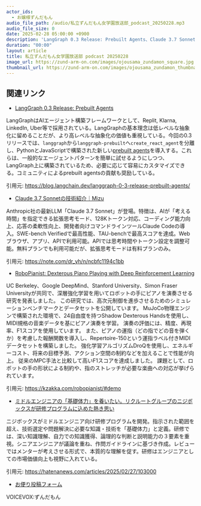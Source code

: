 ```yaml
---
actor_ids:
  - お嬢様ずんだもん
audio_file_path: /audio/私立ずんだもん女学園放送部_podcast_20250228.mp3
audio_file_size: 0
date: 2025-02-28 05:00:00 +0900
description: 'LangGraph 0.3 Release: Prebuilt Agents、Claude 3.7 Sonnetの技術紹介｜Mizu、RoboPianist: Dexterous Piano Playing with Deep Reinforcement Learning、ミドルエンジニアの「基礎体力」を養いたい。リクルートグループのニジボックスが研修プログラムに込めた熱き思い'
duration: "00:00"
layout: article
title: 私立ずんだもん女学園放送部 podcast 20250228
image_url: https://zund-arm-on.com/images/ojousama_zundamon_square.jpg
thumbnail_url: https://zund-arm-on.com/images/ojousama_zundamon_thumbnail.jpg
---
```


## 関連リンク


- [LangGraph 0.3 Release: Prebuilt Agents](https://blog.langchain.dev/langgraph-0-3-release-prebuilt-agents/)  


LangGraphはAIエージェント構築フレームワークとして、Replit, Klarna, LinkedIn, Uber等で採用されている。LangGraphの基本理念は低レベルな抽象化に留めることだが、より高レベルな抽象化の価値も重視している。今回の0.3リリースでは、`langgraph`から`langgraph-prebuilt`へ`create_react_agent`を分離し、PythonとJavaScriptで構築された新しい[prebuilt agents](https://langchain-ai.github.io/langgraph/prebuilt/?ref=blog.langchain.dev)を導入する。これらは、一般的なエージェントパターンを簡単に試せるようにしつつ、LangGraph上に構築されているため、必要に応じて容易にカスタマイズできる。コミュニティによるprebuilt agentsの貢献も奨励している。


引用元: https://blog.langchain.dev/langgraph-0-3-release-prebuilt-agents/


- [Claude 3.7 Sonnetの技術紹介｜Mizu](https://note.com/dr_yh/n/ncbfc1194c1bb)  


Anthropic社の最新LLM「Claude 3.7 Sonnet」が登場。特徴は、AIが「考える時間」を指定できる拡張思考モード、128Kトークン対応、コーディング能力向上、応答の柔軟性向上、開発者向けコマンドラインツールClaude Codeの導入。SWE-bench Verifiedで最高性能、TAU-benchで最高スコアを達成。Webブラウザ、アプリ、APIで利用可能。APIでは思考時間やトークン設定を調整可能。無料プランでも利用可能だが、拡張思考モードは有料プランのみ。


引用元: https://note.com/dr_yh/n/ncbfc1194c1bb


- [RoboPianist: Dexterous Piano Playing with Deep Reinforcement Learning](https://kzakka.com/robopianist/#demo)  


UC Berkeley、Google DeepMind、Stanford University、Simon Fraser Universityが共同で、深層強化学習を用いてロボットの手にピアノを演奏させる研究を発表しました。
この研究では、高次元制御を進歩させるためのシミュレーションベンチマークとデータセットを公開しています。
MuJoCo物理エンジンで構築された環境で、24自由度を持つShadow Dexterous Handsを使用し、MIDI規格の音楽データを基にピアノ演奏を学習。
演奏の評価には、精度、再現率、F1スコアを使用しています。
また、ピアノの運指（どの指でどの音を弾くか）を考慮した報酬関数を導入し、Repertoire-150という運指ラベル付きMIDIデータセットを構築しました。
強化学習アルゴリズムDroQを使用し、エネルギーコスト、将来の目標予測、アクション空間の制約などを加えることで性能が向上。
従来のMPC手法と比較して高いF1スコアを達成しました。
課題として、ロボットの手の形状による制約や、指のストレッチが必要な楽曲への対応が挙げられています。


引用元: https://kzakka.com/robopianist/#demo


- [ミドルエンジニアの「基礎体力」を養いたい。リクルートグループのニジボックスが研修プログラムに込めた熱き思い](https://hatenanews.com/articles/2025/02/27/103000)  


ニジボックスがミドルエンジニア向け研修プログラムを開発。指示された範囲を超え、技術選定や問題解決に必要な知識・技術を「基礎体力」と定義。研修では、深い知識理解、自力での知識獲得、論理的な判断と説明能力の３要素を重視。シニアエンジニアが議論を重ね、作問ガイドラインに基づき作成。レビューではメンターが考えさせる形式で、本質的な理解を促す。研修はエンジニアとしての市場価値向上も視野に入れている。


引用元: https://hatenanews.com/articles/2025/02/27/103000



- [お便り投稿フォーム](https://forms.gle/ffg4JTfqdiqK62qf9)

VOICEVOX:ずんだもん
